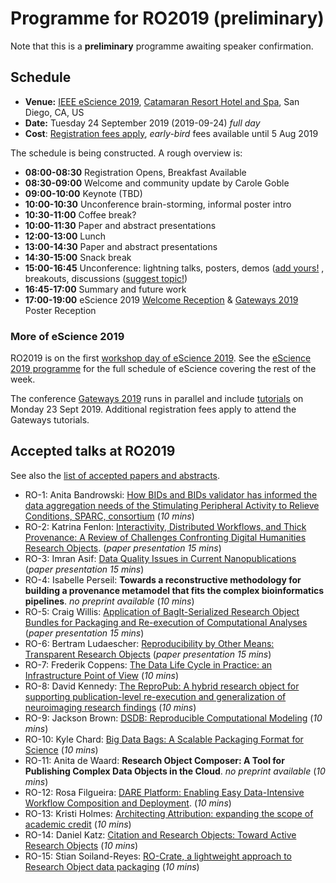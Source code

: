# Programme for RO2019 (preliminary)

Note that this is a **preliminary** programme awaiting speaker confirmation.


## Schedule

* **Venue:** [IEEE eScience 2019](https://escience2019.sdsc.edu/workshops), [Catamaran Resort Hotel and Spa](https://escience2019.sdsc.edu/venue), San Diego, CA, US
* **Date:** Tuesday 24 September 2019 (2019-09-24) _full day_
* **Cost**: [Registration fees apply](https://escience2019.sdsc.edu/registration), _early-bird_ fees available until 5 Aug 2019

The schedule is being constructed. A rough overview is:

* **08:00-08:30** Registration Opens, Breakfast Available
* **08:30-09:00** Welcome and community update by Carole Goble
* **09:00-10:00** Keynote (TBD)
* **10:00-10:30** Unconference brain-storming, informal poster intro
* **10:30-11:00** Coffee break?
* **10:00-11:30** Paper and abstract presentations
* **12:00-13:00** Lunch
* **13:00-14:30** Paper and abstract presentations
* **14:30-15:00** Snack break
* **15:00-16:45** Unconference: lightning talks, posters, demos ([add yours!](https://github.com/ResearchObject/ro2019/issues/new?assignees=&labels=poster+demo&template=posterdemo.md&title=) , breakouts, discussions ([suggest topic!](https://github.com/ResearchObject/ro2019/issues/new?assignees=&labels=unconference&template=unconference.md&title=))
* **16:45-17:00** Summary and future work
* **17:00-19:00** eScience 2019 [Welcome Reception](https://escience2019.sdsc.edu/program) & [Gateways 2019](https://sciencegateways.org/web/gateways2019/) Poster Reception


### More of eScience 2019

RO2019 is on the first [workshop day of eScience 2019](https://escience2019.sdsc.edu/workshops). See the [eScience 2019 programme](https://escience2019.sdsc.edu/program) for the full schedule of eScience covering the rest of the week.

The conference [Gateways 2019](https://sciencegateways.org/web/gateways2019/) runs in parallel and include [tutorials](https://sciencegateways.org/web/gateways2019/program/schedule) on Monday 23 Sept 2019. Additional registration fees apply to attend the Gateways tutorials.


## Accepted talks at RO2019

See also the [list of accepted papers and abstracts](/ro2019/proceedings).

* RO-1: Anita Bandrowski: [How BIDs and BIDs validator has informed the data aggregation needs of the Stimulating Peripheral Activity to Relieve Conditions, SPARC, consortium](https://doi.org/10.5281/zenodo.3265460) (_10 mins_)
* RO-2: Katrina Fenlon: [Interactivity, Distributed Workflows, and Thick Provenance: A Review of Challenges Confronting Digital Humanities Research Objects](https://doi.org/10.5281/zenodo.3268809). (_paper presentation 15 mins_)
* RO-3: Imran Asif: [Data Quality Issues in Current Nanopublications](https://doi.org/10.5281/zenodo.3358983) (_paper presentation 15 mins_)
* RO-4: Isabelle Perseil: **Towards a reconstructive methodology for building a provenance metamodel that fits the complex bioinformatics pipelines**. _no preprint available_ (_10 mins_)
* RO-5: Craig Willis: [Application of BagIt-Serialized Research Object Bundles for Packaging and Re-execution of Computational Analyses](https://doi.org/10.5281/zenodo.3271763) (_paper presentation 15 mins_)
* RO-6: Bertram Ludaescher: [Reproducibility by Other Means: Transparent Research Objects](https://doi.org/10.5281/zenodo.3270620) (_paper presentation 15 mins_)
* RO-7: Frederik Coppens: [The Data Life Cycle in Practice: an Infrastructure Point of View](https://doi.org/10.5281/zenodo.3270824) (_10 mins_)
* RO-8: David Kennedy: [The ReproPub: A hybrid research object for supporting publication-level re-execution and generalization of neuroimaging research findings](https://doi.org/10.5281/zenodo.3336609) (_10 mins_)
* RO-9: Jackson Brown: [DSDB: Reproducible Computational Modeling](https://doi.org/10.5281/zenodo.3337375) (_10 mins_)
* RO-10: Kyle Chard: [Big Data Bags: A Scalable Packaging Format for Science](https://doi.org/10.5281/zenodo.3338725) (_10 mins_)
* RO-11: Anita de Waard: **Research Object Composer: A Tool for Publishing Complex Data Objects in the Cloud**. _no preprint available_ (_10 mins_)
* RO-12: Rosa Filgueira: [DARE Platform: Enabling Easy Data-Intensive Workflow Composition and Deployment](https://doi.org/10.5281/zenodo.3357806). (_10 mins_)
* RO-13: Kristi Holmes: [Architecting Attribution: expanding the scope of academic credit](https://doi.org/10.5281/zenodo.3334688) (_10 mins_)
* RO-14: Daniel Katz: [Citation and Research Objects: Toward Active Research Objects](https://doi.org/10.5281/zenodo.3338176) (_10 mins_)
* RO-15: Stian Soiland-Reyes: [RO-Crate, a lightweight approach to Research Object data packaging](https://doi.org/10.5281/zenodo.3337883) (_10 mins_)

